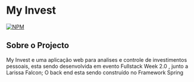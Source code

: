 # My Invest
[![NPM](https://img.shields.io/npm/l/react)](https://github.com/lisber42/projeto-myinvest/blob/main/LICENSE)

## Sobre o Projecto

My Invest e uma aplicação web para analises e controle de investimentos pessoais, esta sendo desenvolvida em evento Fullstack Week 2.0 , junto a Larissa Falcon; O  back end esta sendo construído no Framework Spring


